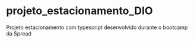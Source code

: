 # projeto_estacionamento_DIO
Projeto estacionamento com typescript desenvolvido durante o bootcamp da Spread 
